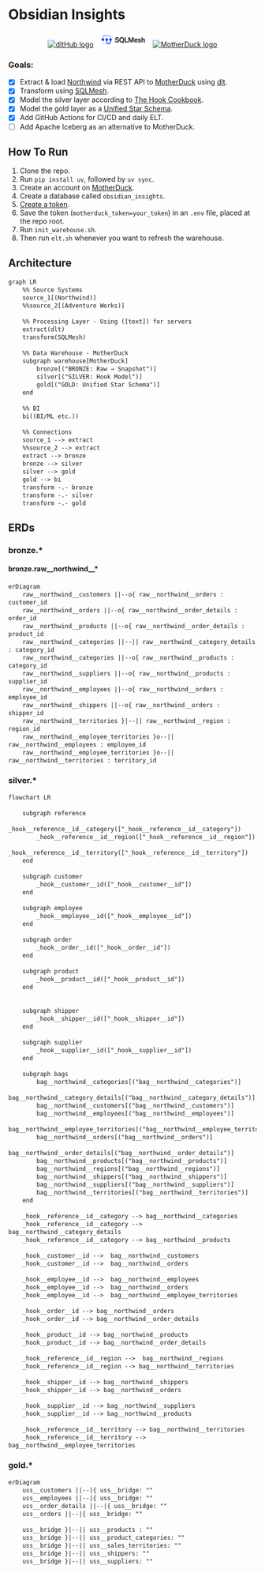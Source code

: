 # Obsidian Insights
<p style="text-align: center; margin: 0;">
    <a href="https://www.dlthub.com"> <img src="https://cdn.sanity.io/images/nsq559ov/production/7f85e56e715b847c5519848b7198db73f793448d-82x25.svg?w=2000&auto=format" alt="dltHub logo" height="30px"></a>
    <a href="https://www.sqlmesh.com"><img src="https://github.com/TobikoData/sqlmesh/blob/main/docs/readme/sqlmesh.png?raw=true" alt="SQLMesh logo" height="30px"></a>
    <a href="https://www.motherduck.com"><img src="https://gist.githubusercontent.com/mattiasthalen/7919bc48c6e0d706bbec96f452f8ea69/raw/f76c2dde8ba0870e0ae52b7eb7f700a40cfda047/motherduck.svg" alt="MotherDuck logo" height="30px"></a>
</p>

### Goals:
- [x] Extract & load [Northwind](https://demodata.grapecity.com/#NorthWind) via REST API to [MotherDuck](https://www.motherduck.com) using [dlt](https://www.dlthub.com).
- [x] Transform using [SQLMesh](https://www.sqlmesh.com).
- [x] Model the silver layer according to [The Hook Cookbook](https://hookcookbook.substack.com/).
- [x] Model the gold layer as a [Unified Star Schema](https://www.amazon.com/Unified-Star-Schema-Resilient-Warehouse/dp/163462887X).
- [x] Add GitHub Actions for CI/CD and daily ELT.
- [ ] Add Apache Iceberg as an alternative to MotherDuck.

## How To Run
1. Clone the repo.
2. Run `pip install uv`, followed by `uv sync`.
4. Create an account on [MotherDuck](https://www.motherduck.com).
5. Create a database called `obsidian_insights`.
6. [Create a token](https://motherduck.com/docs/key-tasks/authenticating-and-connecting-to-motherduck/authenticating-to-motherduck/#authentication-using-an-access-token).
7. Save the token (`motherduck_token=your_token`) in an `.env` file, placed at the repo root.
8. Run `init_warehouse.sh`.
9. Then run `elt.sh` whenever you want to refresh the warehouse.

## Architecture
```mermaid
graph LR
    %% Source Systems
    source_1[(Northwind)]
    %%source_2[(Adventure Works)]
    
    %% Processing Layer - Using ([text]) for servers
    extract(dlt)
    transform(SQLMesh)
    
    %% Data Warehouse - MotherDuck
    subgraph warehouse[MotherDuck]
        bronze[("BRONZE: Raw → Snapshot")]
        silver[("SILVER: Hook Model")]
        gold[("GOLD: Unified Star Schema")]
    end
    
    %% BI
    bi((BI/ML etc.))
    
    %% Connections
    source_1 --> extract
    %%source_2 --> extract
    extract --> bronze
    bronze --> silver
    silver --> gold
    gold --> bi
    transform -.- bronze
    transform -.- silver
    transform -.- gold
```

## ERDs
### bronze.*
#### bronze.raw__northwind__*
```mermaid
erDiagram
    raw__northwind__customers ||--o{ raw__northwind__orders : customer_id
    raw__northwind__orders ||--o{ raw__northwind__order_details : order_id
    raw__northwind__products ||--o{ raw__northwind__order_details : product_id
    raw__northwind__categories ||--|| raw__northwind__category_details : category_id
    raw__northwind__categories ||--o{ raw__northwind__products : category_id
    raw__northwind__suppliers ||--o{ raw__northwind__products : supplier_id
    raw__northwind__employees ||--o{ raw__northwind__orders : employee_id
    raw__northwind__shippers ||--o{ raw__northwind__orders : shipper_id
    raw__northwind__territories }|--|| raw__northwind__region : region_id
    raw__northwind__employee_territories }o--|| raw__northwind__employees : employee_id
    raw__northwind__employee_territories }o--|| raw__northwind__territories : territory_id
```

### silver.*
```mermaid
flowchart LR

    subgraph reference
        _hook__reference__id__category(["_hook__reference__id__category"])
        _hook__reference__id__region(["_hook__reference__id__region"])
        _hook__reference__id__territory(["_hook__reference__id__territory"])
    end
    
    subgraph customer
        _hook__customer__id(["_hook__customer__id"])
    end
    
    subgraph employee
        _hook__employee__id(["_hook__employee__id"])
    end

    subgraph order
        _hook__order__id(["_hook__order__id"])
    end
    
    subgraph product
        _hook__product__id(["_hook__product__id"])
    end


    subgraph shipper
        _hook__shipper__id(["_hook__shipper__id"])
    end
    
    subgraph supplier
        _hook__supplier__id(["_hook__supplier__id"])
    end

    subgraph bags
        bag__northwind__categories[("bag__northwind__categories")]
        bag__northwind__category_details[("bag__northwind__category_details")]
        bag__northwind__customers[("bag__northwind__customers")]
        bag__northwind__employees[("bag__northwind__employees")]
        bag__northwind__employee_territories[("bag__northwind__employee_territories")]
        bag__northwind__orders[("bag__northwind__orders")]
        bag__northwind__order_details[("bag__northwind__order_details")]
        bag__northwind__products[("bag__northwind__products")]
        bag__northwind__regions[("bag__northwind__regions")]
        bag__northwind__shippers[("bag__northwind__shippers")]
        bag__northwind__suppliers[("bag__northwind__suppliers")]
        bag__northwind__territories[("bag__northwind__territories")]
    end

    _hook__reference__id__category --> bag__northwind__categories
    _hook__reference__id__category --> bag__northwind__category_details
    _hook__reference__id__category --> bag__northwind__products

    _hook__customer__id -->  bag__northwind__customers
    _hook__customer__id -->  bag__northwind__orders

    _hook__employee__id -->  bag__northwind__employees
    _hook__employee__id -->  bag__northwind__orders
    _hook__employee__id -->  bag__northwind__employee_territories

    _hook__order__id --> bag__northwind__orders
    _hook__order__id --> bag__northwind__order_details

    _hook__product__id --> bag__northwind__products
    _hook__product__id --> bag__northwind__order_details

    _hook__reference__id__region -->  bag__northwind__regions
    _hook__reference__id__region --> bag__northwind__territories

    _hook__shipper__id --> bag__northwind__shippers
    _hook__shipper__id --> bag__northwind__orders

    _hook__supplier__id --> bag__northwind__suppliers
    _hook__supplier__id --> bag__northwind__products

    _hook__reference__id__territory --> bag__northwind__territories
    _hook__reference__id__territory -->  bag__northwind__employee_territories
```

### gold.*
```mermaid
erDiagram
    uss__customers ||--|{ uss__bridge: ""
    uss__employees ||--|{ uss__bridge: ""
    uss__order_details ||--|{ uss__bridge: ""
    uss__orders ||--|{ uss__bridge: ""

    uss__bridge }|--|| uss__products : ""
    uss__bridge }|--|| uss__product_categories: ""
    uss__bridge }|--|| uss__sales_territories: ""
    uss__bridge }|--|| uss__shippers: ""
    uss__bridge }|--|| uss__suppliers: ""
```

